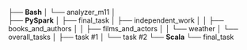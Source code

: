 ├── **Bash**
│   └── analyzer_m11
│       
├── **PySpark**
│   ├── final_task
│   ├── independent_work
│   │   ├── books_and_authors
│   │   ├── films_and_actors
│   │   └── weather
│   └── overall_tasks
│       ├── task #1
│       └── task #2
└── **Scala**
    └── final_task
